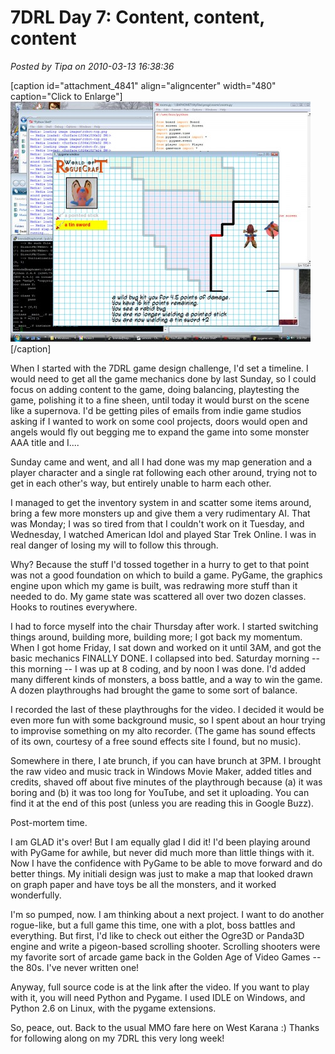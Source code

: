 # 7DRL Day 7: Content, content, content

*Posted by Tipa on 2010-03-13 16:38:36*

[caption id="attachment\_4841" align="aligncenter" width="480" caption="Click to Enlarge"][![](../uploads/2010/03/Fullscreen-capture-3132010-35853-PM-480x384.jpg "The finished game.")](../uploads/2010/03/Fullscreen-capture-3132010-35853-PM.jpg)[/caption]

When I started with the 7DRL game design challenge, I'd set a timeline. I would need to get all the game mechanics done by last Sunday, so I could focus on adding content to the game, doing balancing, playtesting the game, polishing it to a fine sheen, until today it would burst on the scene like a supernova. I'd be getting piles of emails from indie game studios asking if I wanted to work on some cool projects, doors would open and angels would fly out begging me to expand the game into some monster AAA title and I....

Sunday came and went, and all I had done was my map generation and a player character and a single rat following each other around, trying not to get in each other's way, but entirely unable to harm each other.

I managed to get the inventory system in and scatter some items around, bring a few more monsters up and give them a very rudimentary AI. That was Monday; I was so tired from that I couldn't work on it Tuesday, and Wednesday, I watched American Idol and played Star Trek Online. I was in real danger of losing my will to follow this through.

Why? Because the stuff I'd tossed together in a hurry to get to that point was not a good foundation on which to build a game. PyGame, the graphics engine upon which my game is built, was redrawing more stuff than it needed to do. My game state was scattered all over two dozen classes. Hooks to routines everywhere.

I had to force myself into the chair Thursday after work. I started switching things around, building more, building more; I got back my momentum. When I got home Friday, I sat down and worked on it until 3AM, and got the basic mechanics FINALLY DONE. I collapsed into bed. Saturday morning -- this morning -- I was up at 8 coding, and by noon I was done. I'd added many different kinds of monsters, a boss battle, and a way to win the game. A dozen playthroughs had brought the game to some sort of balance.

I recorded the last of these playthroughs for the video. I decided it would be even more fun with some background music, so I spent about an hour trying to improvise something on my alto recorder. (The game has sound effects of its own, courtesy of a free sound effects site I found, but no music).

Somewhere in there, I ate brunch, if you can have brunch at 3PM. I brought the raw video and music track in Windows Movie Maker, added titles and credits, shaved off about five minutes of the playthrough because (a) it was boring and (b) it was too long for YouTube, and set it uploading. You can find it at the end of this post (unless you are reading this in Google Buzz).

Post-mortem time.

I am GLAD it's over! But I am equally glad I did it! I'd been playing around with PyGame for awhile, but never did much more than little things with it. Now I have the confidence with PyGame to be able to move forward and do better things. My initiali design was just to make a map that looked drawn on graph paper and have toys be all the monsters, and it worked wonderfully.

I'm so pumped, now. I am thinking about a next project. I want to do another rogue-like, but a full game this time, one with a plot, boss battles and everything. But first, I'd like to check out either the Ogre3D or Panda3D engine and write a pigeon-based scrolling shooter. Scrolling shooters were my favorite sort of arcade game back in the Golden Age of Video Games -- the 80s. I've never written one!

Anyway, full source code is at the link after the video. If you want to play with it, you will need Python and Pygame. I used IDLE on Windows, and Python 2.6 on Linux, with the pygame extensions.

So, peace, out. Back to the usual MMO fare here on West Karana :) Thanks for following along on my 7DRL this very long week!




